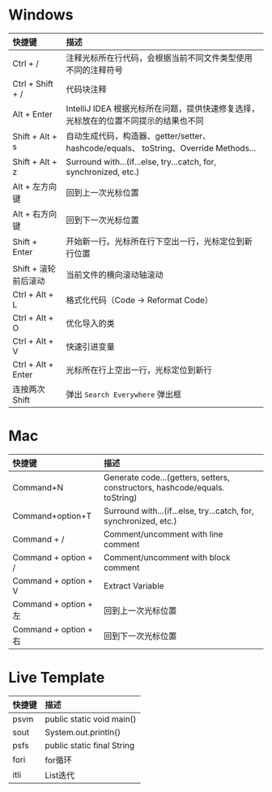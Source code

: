 # Windows

| 快捷键               | 描述                                                         |
| :------------------- | :----------------------------------------------------------- |
| Ctrl + /             | 注释光标所在行代码，会根据当前不同文件类型使用不同的注释符号 |
| Ctrl + Shift + /     | 代码块注释                                                   |
| Alt + Enter          | IntelliJ IDEA 根据光标所在问题，提供快速修复选择，光标放在的位置不同提示的结果也不同 |
| Shift + Alt + s      | 自动生成代码，构造器、getter/setter、hashcode/equals、 toString、Override Methods... |
| Shift + Alt + z      | Surround with...(if...else, try...catch, for, synchronized, etc.) |
| Alt + 左方向键       | 回到上一次光标位置                                           |
| Alt + 右方向键       | 回到下一次光标位置                                           |
| Shift + Enter        | 开始新一行。光标所在行下空出一行，光标定位到新行位置         |
| Shift + 滚轮前后滚动 | 当前文件的横向滚动轴滚动                                     |
| Ctrl + Alt + L       | 格式化代码（Code -> Reformat Code）                          |
| Ctrl + Alt + O       | 优化导入的类                                                 |
| Ctrl + Alt + V       | 快速引进变量                                                 |
| Ctrl + Alt + Enter   | 光标所在行上空出一行，光标定位到新行                         |
| 连按两次Shift        | 弹出 `Search Everywhere` 弹出框                              |



# Mac

| 快捷键                | 描述                                                         |
| :-------------------- | :----------------------------------------------------------- |
| Command+N             | Generate code...(getters, setters, constructors, hashcode/equals. toString) |
| Command+option+T      | Surround with...(if...else, try...catch, for, synchronized, etc.) |
| Command + /           | Comment/uncomment with line comment                          |
| Command + option + /  | Comment/uncomment with block comment                         |
| Command + option + V  | Extract Variable                                             |
| Command + option + 左 | 回到上一次光标位置                                           |
| Command + option + 右 | 回到下一次光标位置                                           |

 

# Live Template

| 快捷键 | 描述                       |
| :----- | :------------------------- |
| psvm   | public static void main()  |
| sout   | System.out.println()       |
| psfs   | public static final String |
| fori   | for循环                    |
| itli   | List迭代                   |


